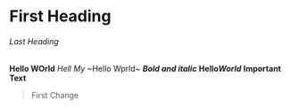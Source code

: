# First Heading
###### Last Heading
**Hello WOrld**
*Hell My*
~Hello Wprld~
***Bold and italic***
**Hello*World***
__Important Text__
>First Change
